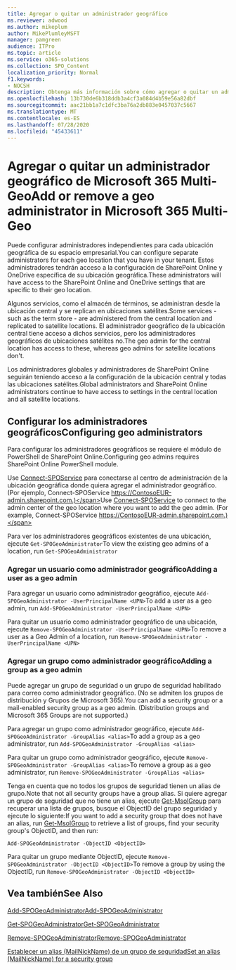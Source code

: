 ```yaml
---
title: Agregar o quitar un administrador geográfico
ms.reviewer: adwood
ms.author: mikeplum
author: MikePlumleyMSFT
manager: pamgreen
audience: ITPro
ms.topic: article
ms.service: o365-solutions
ms.collection: SPO_Content
localization_priority: Normal
f1.keywords:
- NOCSH
description: Obtenga más información sobre cómo agregar o quitar un administrador geográfico de Microsoft 365 Multi-Geo.
ms.openlocfilehash: 13b730de6b318ddb3a4cf3a084d4b59e56a82dbf
ms.sourcegitcommit: aac21bb1a7c1dfc3ba76a2db883e0457037c5667
ms.translationtype: MT
ms.contentlocale: es-ES
ms.lasthandoff: 07/28/2020
ms.locfileid: "45433611"
---
```

# <a name="add-or-remove-a-geo-administrator-in-microsoft-365-multi-geo"></a><span data-ttu-id="f02d5-103">Agregar o quitar un administrador geográfico de Microsoft 365 Multi-Geo</span><span class="sxs-lookup"><span data-stu-id="f02d5-103">Add or remove a geo administrator in Microsoft 365 Multi-Geo</span></span>

<span data-ttu-id="f02d5-104">Puede configurar administradores independientes para cada ubicación geográfica de su espacio empresarial.</span><span class="sxs-lookup"><span data-stu-id="f02d5-104">You can configure separate administrators for each geo location that you have in your tenant.</span></span> <span data-ttu-id="f02d5-105">Estos administradores tendrán acceso a la configuración de SharePoint Online y OneDrive específica de su ubicación geográfica.</span><span class="sxs-lookup"><span data-stu-id="f02d5-105">These administrators will have access to the SharePoint Online and OneDrive settings that are specific to their geo location.</span></span>

<span data-ttu-id="f02d5-106">Algunos servicios, como el almacén de términos, se administran desde la ubicación central y se replican en ubicaciones satélites.</span><span class="sxs-lookup"><span data-stu-id="f02d5-106">Some services - such as the term store - are administered from the central location and replicated to satellite locations.</span></span> <span data-ttu-id="f02d5-107">El administrador geográfico de la ubicación central tiene acceso a dichos servicios, pero los administradores geográficos de ubicaciones satélites no.</span><span class="sxs-lookup"><span data-stu-id="f02d5-107">The geo admin for the central location has access to these, whereas geo admins for satellite locations don't.</span></span>

<span data-ttu-id="f02d5-108">Los administradores globales y administradores de SharePoint Online seguirán teniendo acceso a la configuración de la ubicación central y todas las ubicaciones satélites.</span><span class="sxs-lookup"><span data-stu-id="f02d5-108">Global administrators and SharePoint Online administrators continue to have access to settings in the central location and all satellite locations.</span></span>

## <a name="configuring-geo-administrators"></a><span data-ttu-id="f02d5-109">Configurar los administradores geográficos</span><span class="sxs-lookup"><span data-stu-id="f02d5-109">Configuring geo administrators</span></span>

<span data-ttu-id="f02d5-110">Para configurar los administradores geográficos se requiere el módulo de PowerShell de SharePoint Online.</span><span class="sxs-lookup"><span data-stu-id="f02d5-110">Configuring geo admins requires SharePoint Online PowerShell module.</span></span>

<span data-ttu-id="f02d5-111">Use [Connect-SPOService](https://docs.microsoft.com/powershell/module/sharepoint-online/Connect-SPOService) para conectarse al centro de administración de la ubicación geográfica donde quiera agregar el administrador geográfico. (Por ejemplo, Connect-SPOService  https://ContosoEUR-admin.sharepoint.com.)</span><span class="sxs-lookup"><span data-stu-id="f02d5-111">Use [Connect-SPOService](https://docs.microsoft.com/powershell/module/sharepoint-online/Connect-SPOService) to connect to the admin center of the geo location where you want to add the geo admin. (For example, Connect-SPOService  https://ContosoEUR-admin.sharepoint.com.)</span></span>

<span data-ttu-id="f02d5-112">Para ver los administradores geográficos existentes de una ubicación, ejecute `Get-SPOGeoAdministrator`</span><span class="sxs-lookup"><span data-stu-id="f02d5-112">To view the existing geo admins of a location, run `Get-SPOGeoAdministrator`</span></span>

### <a name="adding-a-user-as-a-geo-admin"></a><span data-ttu-id="f02d5-113">Agregar un usuario como administrador geográfico</span><span class="sxs-lookup"><span data-stu-id="f02d5-113">Adding a user as a geo admin</span></span>

<span data-ttu-id="f02d5-114">Para agregar un usuario como administrador geográfico, ejecute `Add-SPOGeoAdministrator -UserPrincipalName <UPN>`</span><span class="sxs-lookup"><span data-stu-id="f02d5-114">To add a user as a geo admin, run `Add-SPOGeoAdministrator -UserPrincipalName <UPN>`</span></span>

<span data-ttu-id="f02d5-115">Para quitar un usuario como administrador geográfico de una ubicación, ejecute  `Remove-SPOGeoAdministrator -UserPrincipalName <UPN>`</span><span class="sxs-lookup"><span data-stu-id="f02d5-115">To remove a user as a Geo Admin of a location, run  `Remove-SPOGeoAdministrator -UserPrincipalName <UPN>`</span></span>

### <a name="adding-a-group-as-a-geo-admin"></a><span data-ttu-id="f02d5-116">Agregar un grupo como administrador geográfico</span><span class="sxs-lookup"><span data-stu-id="f02d5-116">Adding a group as a geo admin</span></span>

<span data-ttu-id="f02d5-117">Puede agregar un grupo de seguridad o un grupo de seguridad habilitado para correo como administrador geográfico. (No se admiten los grupos de distribución y Grupos de Microsoft 365).</span><span class="sxs-lookup"><span data-stu-id="f02d5-117">You can add a security group or a mail-enabled security group as a geo admin. (Distribution groups and Microsoft 365 Groups are not supported.)</span></span>

<span data-ttu-id="f02d5-118">Para agregar un grupo como administrador geográfico, ejecute `Add-SPOGeoAdministrator -GroupAlias <alias>`</span><span class="sxs-lookup"><span data-stu-id="f02d5-118">To add a group as a geo administrator, run `Add-SPOGeoAdministrator -GroupAlias <alias>`</span></span>

<span data-ttu-id="f02d5-119">Para quitar un grupo como administrador geográfico, ejecute `Remove-SPOGeoAdministrator -GroupAlias <alias>`</span><span class="sxs-lookup"><span data-stu-id="f02d5-119">To remove a group as a geo administrator, run `Remove-SPOGeoAdministrator -GroupAlias <alias>`</span></span>

<span data-ttu-id="f02d5-120">Tenga en cuenta que no todos los grupos de seguridad tienen un alias de grupo.</span><span class="sxs-lookup"><span data-stu-id="f02d5-120">Note that not all security groups have a group alias.</span></span> <span data-ttu-id="f02d5-121">Si quiere agregar un grupo de seguridad que no tiene un alias, ejecute [Get-MsolGroup](https://docs.microsoft.com/powershell/module/msonline/get-msolgroup) para recuperar una lista de grupos, busque el ObjectID del grupo seguridad y ejecute lo siguiente:</span><span class="sxs-lookup"><span data-stu-id="f02d5-121">If you want to add a security group that does not have an alias, run [Get-MsolGroup](https://docs.microsoft.com/powershell/module/msonline/get-msolgroup) to retrieve a list of groups, find your security group's ObjectID, and then run:</span></span>

`Add-SPOGeoAdministrator -ObjectID <ObjectID>`

<span data-ttu-id="f02d5-122">Para quitar un grupo mediante ObjectID, ejecute `Remove-SPOGeoAdministrator -ObjectID <ObjectID>`</span><span class="sxs-lookup"><span data-stu-id="f02d5-122">To remove a group by using the ObjectID, run `Remove-SPOGeoAdministrator -ObjectID <ObjectID>`</span></span>

## <a name="see-also"></a><span data-ttu-id="f02d5-123">Vea también</span><span class="sxs-lookup"><span data-stu-id="f02d5-123">See Also</span></span>

[<span data-ttu-id="f02d5-124">Add-SPOGeoAdministrator</span><span class="sxs-lookup"><span data-stu-id="f02d5-124">Add-SPOGeoAdministrator</span></span>](https://docs.microsoft.com/powershell/module/sharepoint-online/add-spogeoadministrator)

[<span data-ttu-id="f02d5-125">Get-SPOGeoAdministrator</span><span class="sxs-lookup"><span data-stu-id="f02d5-125">Get-SPOGeoAdministrator</span></span>](https://docs.microsoft.com/powershell/module/sharepoint-online/get-spogeoadministrator)

[<span data-ttu-id="f02d5-126">Remove-SPOGeoAdministrator</span><span class="sxs-lookup"><span data-stu-id="f02d5-126">Remove-SPOGeoAdministrator</span></span>](https://docs.microsoft.com/powershell/module/sharepoint-online/remove-spogeoadministrator)

[<span data-ttu-id="f02d5-127">Establecer un alias (MailNickName) de un grupo de seguridad</span><span class="sxs-lookup"><span data-stu-id="f02d5-127">Set an alias (MailNickName) for a security group</span></span>](https://docs.microsoft.com/powershell/module/azuread/set-azureadgroup)